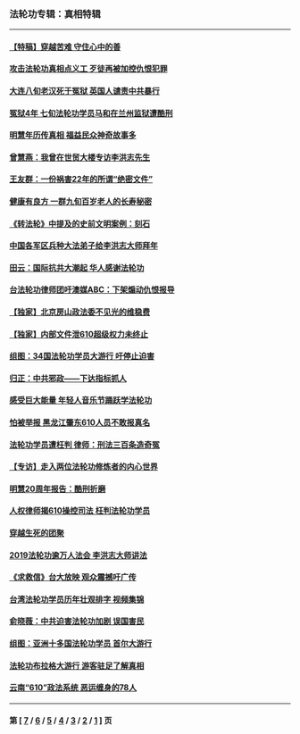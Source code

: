 ### 法轮功专辑：真相特辑
---
#### [【特稿】穿越苦难 守住心中的善](../../pages/nf4389/n13784979.md?10250430) 
#### [攻击法轮功真相点义工 歹徒再被加控仇恨犯罪](../../pages/nf4389/n13601019.md?10250430) 
#### [大连八旬老汉死于冤狱 英国人谴责中共暴行](../../pages/nf4389/n13480118.md?10250430) 
#### [冤狱4年 七旬法轮功学员马和在兰州监狱遭酷刑](../../pages/nf4389/n13304688.md?10250430) 
#### [明慧年历传真相 福益民众神奇故事多](../../pages/nf4389/n13294545.md?10250430) 
#### [曾慧燕：我曾在世贸大楼专访李洪志先生](../../pages/nf4389/n12898729.md?10250430) 
#### [王友群：一份祸害22年的所谓“绝密文件”](../../pages/nf4389/n12871750.md?10250430) 
#### [健康有良方 一群九旬百岁老人的长寿秘密](../../pages/nf4389/n12847475.md?10250430) 
#### [《转法轮》中提及的史前文明案例：刻石](../../pages/nf4389/n12758577.md?10250430) 
#### [中国各军区兵种大法弟子给李洪志大师拜年](../../pages/nf4389/n12750047.md?10250430) 
#### [田云：国际抗共大潮起 华人感谢法轮功](../../pages/nf4389/n12357708.md?10250430) 
#### [台法轮功律师团吁澳媒ABC：下架煽动仇恨报导](../../pages/nf4389/n12279917.md?10250430) 
#### [【独家】北京房山政法委不见光的维稳费](../../pages/nf4389/n12031979.md?10250430) 
#### [【独家】内部文件泄610超级权力未终止](../../pages/nf4389/n12023895.md?10250430) 
#### [组图：34国法轮功学员大游行 吁停止迫害](../../pages/nf4389/n11492658.md?10250430) 
#### [归正：中共邪政——下达指标抓人](../../pages/nf4389/n11474770.md?10250430) 
#### [感受巨大能量 年轻人音乐节踊跃学法轮功](../../pages/nf4389/n11441981.md?10250430) 
#### [怕被举报 黑龙江肇东610人员不敢报真名](../../pages/nf4389/n11436499.md?10250430) 
#### [法轮功学员遭枉判 律师：刑法三百条造奇冤](../../pages/nf4389/n11433943.md?10250430) 
#### [【专访】走入两位法轮功修炼者的内心世界](../../pages/nf4389/n11415623.md?10250430) 
#### [明慧20周年报告：酷刑折磨](../../pages/nf4389/n11387954.md?10250430) 
#### [人权律师揭610操控司法 枉判法轮功学员](../../pages/nf4389/n11313370.md?10250430) 
#### [穿越生死的团聚](../../pages/nf4389/n11258922.md?10250430) 
#### [2019法轮功逾万人法会 李洪志大师讲法](../../pages/nf4389/n11265303.md?10250430) 
#### [《求救信》台大放映 观众震撼吁广传](../../pages/nf4389/n10922251.md?10250430) 
#### [台湾法轮功学员历年壮观排字 视频集锦](../../pages/nf4389/n10878789.md?10250430) 
#### [俞晓薇：中共迫害法轮功加剧 误国害民](../../pages/nf4389/n10859260.md?10250430) 
#### [组图：亚洲十多国法轮功学员 首尔大游行](../../pages/nf4389/n10781149.md?10250430) 
#### [法轮功布拉格大游行 游客驻足了解真相](../../pages/nf4389/n10749360.md?10250430) 
#### [云南“610”政法系统 恶运缠身的78人](../../pages/nf4389/n10747534.md?10250430) 

---
#### 第 [ [7](./7.md?10250430) / [6](./6.md?10250430) / [5](./5.md?10250430) / [4](./4.md?10250430) / [3](./3.md?10250430) / [2](./2.md?10250430) / [1](./1.md?10250430) ] 页
